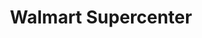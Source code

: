 ---
title: "Walmart Supercenter"
url: /bakersfield/walmart-supercenter-colony-street/
shop: Supermarkt
---